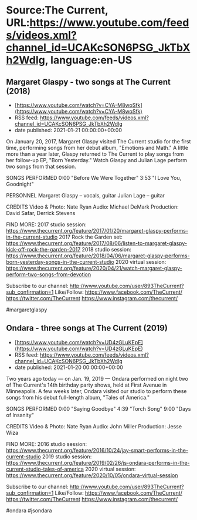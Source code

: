 # Source:The Current, URL:https://www.youtube.com/feeds/videos.xml?channel_id=UCAKcSON6PSG_JkTbXh2WdIg, language:en-US

## Margaret Glaspy - two songs at The Current (2018)
 - [https://www.youtube.com/watch?v=CYA-M8woSfk](https://www.youtube.com/watch?v=CYA-M8woSfk)
 - RSS feed: https://www.youtube.com/feeds/videos.xml?channel_id=UCAKcSON6PSG_JkTbXh2WdIg
 - date published: 2021-01-21 00:00:00+00:00

On January 20, 2017, Margaret Glaspy visited The Current studio for the first time, performing songs from her debut album, "Emotions and Math." A little more than a year later, Glaspy returned to The Current to play songs from her follow-up EP, "Born Yesterday." Watch Glaspy and Julian Lage perform two songs from that session.

SONGS PERFORMED
0:00 "Before We Were Together"
3:53 "I Love You, Goodnight"

PERSONNEL
Margaret Glaspy – vocals, guitar
Julian Lage – guitar

CREDITS
Video & Photo: Nate Ryan
Audio: Michael DeMark
Production: David Safar, Derrick Stevens

FIND MORE:
2017 studio session: https://www.thecurrent.org/feature/2017/01/20/margaret-glaspy-performs-in-the-current-studio
2017 Rock the Garden set:
https://www.thecurrent.org/feature/2017/08/06/listen-to-margaret-glaspy-kick-off-rock-the-garden-2017
2018 studio session: https://www.thecurrent.org/feature/2018/04/06/margaret-glaspy-performs-born-yesterday-songs-in-the-current-studio
2020 virtual session:
https://www.thecurrent.org/feature/2020/04/21/watch-margaret-glaspy-perform-two-songs-from-devotion

Subscribe to our channel:
http://www.youtube.com/user/893TheCurrent?sub_confirmation=1
Like/Follow:
https://www.facebook.com/TheCurrent/
https://twitter.com/TheCurrent
https://www.instagram.com/thecurrent/

#margaretglaspy

## Ondara - three songs at The Current (2019)
 - [https://www.youtube.com/watch?v=UD4zGLuKEpE](https://www.youtube.com/watch?v=UD4zGLuKEpE)
 - RSS feed: https://www.youtube.com/feeds/videos.xml?channel_id=UCAKcSON6PSG_JkTbXh2WdIg
 - date published: 2021-01-20 00:00:00+00:00

Two years ago today — on Jan. 19, 2019 — Ondara performed on night two of The Current's 14th birthday party shows, held at First Avenue in Minneapolis. A few weeks later, Ondara visited our studio to perform these songs from his debut full-length album, "Tales of America." 

SONGS PERFORMED
0:00 "Saying Goodbye"
4:39 "Torch Song"
9:00 "Days of Insanity"

CREDITS
Video & Photo: Nate Ryan
Audio: John Miller
Production: Jesse Wiza

FIND MORE:
2016 studio session: 
https://www.thecurrent.org/feature/2016/10/24/jay-smart-performs-in-the-current-studio
2019 studio session:
https://www.thecurrent.org/feature/2019/02/26/js-ondara-performs-in-the-current-studio-tales-of-america
2020 virtual session:
https://www.thecurrent.org/feature/2020/10/05/ondara-virtual-session

Subscribe to our channel:
http://www.youtube.com/user/893TheCurrent?sub_confirmation=1
Like/Follow:
https://www.facebook.com/TheCurrent/
https://twitter.com/TheCurrent
https://www.instagram.com/thecurrent/

#ondara #jsondara

